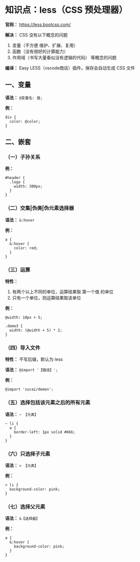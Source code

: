 # 知识点：less（CSS 预处理器）

**官网：** https://less.bootcss.com/

**解决：** CSS 没有以下概念的问题
1. 变量（不方便 维护、扩展、复用）
2. 函数（没有很好的计算能力）
3. 作用域（书写大量看似没有逻辑的代码） 等概念的问题

**编译：** Easy LESS（vscode商店）插件。保存会自动生成 CSS 文件

## 一、变量

**语法：** `@变量名: 值;`

**例：**
```less
div {
  color: @color;
}
```

## 二、嵌套

### （一）子孙关系

**例：**
```less
#header {
  .logo {
    width: 300px;
  }
}
```

### （二）交集|伪类|伪元素选择器

**语法：** `&:hover`

**例：**
```less
a {
  &:hover {
    color: red;
  }
}
```

### （三）运算

**特性：**
1. 有两个以上不同的单位，运算结果取 第一个值 的单位
2. 只有一个单位，则运算结果取该单位

**例：**
```less
@width: 10px + 5;

.demo3 {
  width: (@width + 5) * 2;
}
```

### （四）导入文件

**特性：** 不写后缀，默认为 less

**语法：** `@import '【路径】';`

**例：**
```less'
@import 'sucai/demon';
```

### （五）选择包括该元素之后的所有元素

**语法：** `~ 【元素】`

```less
~ li {
  a {
    border-left: 1px solid #666;
  }
}
```

### （六）只选择子元素

**语法：** `> 【元素】`

**例：**
```less
> li {
  background-color: pink;
}
```

### （七）选择父元素

**语法：** `&【选择器】`

**例：**
```less
a {
  &:hover {
    background-color: pink;
  }
}
```